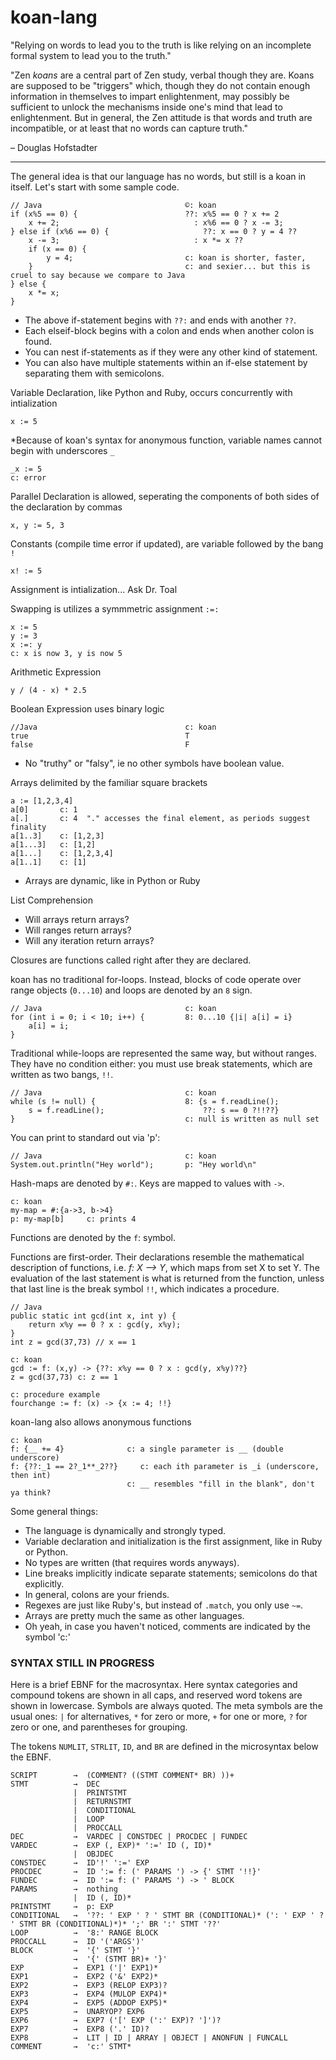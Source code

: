 koan-lang
=================

"Relying on words to lead you to the truth is like relying on an incomplete formal system to lead you to the truth."

"Zen *koans* are a central part of Zen study, verbal though they are. Koans are supposed to be "triggers" which, though they do not contain enough information in themselves to impart enlightenment, may possibly be sufficient to unlock the mechanisms inside one's mind that lead to enlightenment. But in general, the Zen attitude is that words and truth are incompatible, or at least that no words can capture truth." 

– Douglas Hofstadter

--------------------------------

The general idea is that our language has no words, but still is a koan in itself. Let's start with some sample code.

    // Java                                ©: koan
    if (x%5 == 0) {                        ??: x%5 == 0 ? x += 2
        x += 2;                              : x%6 == 0 ? x -= 3;
    } else if (x%6 == 0) {                     ??: x == 0 ? y = 4 ??
        x -= 3;                              : x *= x ??
        if (x == 0) {
            y = 4;                         c: koan is shorter, faster,
        }                                  c: and sexier... but this is cruel to say because we compare to Java
    } else {
        x *= x;
    }

* The above if-statement begins with `??:` and ends with another `??`.  
* Each elseif-block begins with a colon and ends when another colon is found.  
* You can nest if-statements as if they were any other kind of statement.
* You can also have multiple statements within an if-else statement by separating them with semicolons.

Variable Declaration, like Python and Ruby, occurs concurrently with intialization

    x := 5
    
*Because of koan's syntax for anonymous function, variable names cannot begin with underscores `_`

    _x := 5
    c: error

Parallel Declaration is allowed, seperating the components of both sides of the declaration by commas

    x, y := 5, 3
    
Constants (compile time error if updated), are variable followed by the bang `!`

    x! := 5
    
Assignment is intialization... Ask Dr. Toal    
    
Swapping is utilizes a symmmetric assignment `:=:`

    x := 5
    y := 3
    x :=: y
    c: x is now 3, y is now 5
    
Arithmetic Expression

    y / (4 - x) * 2.5
    
Boolean Expression uses binary logic 

    //Java                                 c: koan
    true                                   T
    false                                  F
    
* No "truthy" or "falsy", ie no other symbols have boolean value.

Arrays delimited by the familiar square brackets 

    a := [1,2,3,4]
    a[0]       c: 1
    a[.]       c: 4  "." accesses the final element, as periods suggest finality
    a[1..3]    c: [1,2,3]
    a[1...3]   c: [1,2]
    a[1...]    c: [1,2,3,4]
    a[1..1]    c: [1]
    
* Arrays are dynamic, like in Python or Ruby

List Comprehension

* Will arrays return arrays?
* Will ranges return arrays?
* Will any iteration return arrays?

Closures are functions called right after they are declared. 


koan has no traditional for-loops. Instead, blocks of code operate over range objects (`0...10`) and loops are denoted by an `8` sign.

    // Java                                c: koan
    for (int i = 0; i < 10; i++) {         8: 0...10 {|i| a[i] = i}
        a[i] = i; 
    }

Traditional while-loops are represented the same way, but without ranges.  They have no condition either: you must use break statements, which are written as two bangs, `!!`.

    // Java                                c: koan
    while (s != null) {                    8: {s = f.readLine();
        s = f.readLine();                      ??: s == 0 ?!!??}
    }                                      c: null is written as null set

You can print to standard out via 'p':

    // Java                                c: koan
    System.out.println("Hey world");       p: "Hey world\n"
    


Hash-maps are denoted by `#:`.  Keys are mapped to values with `->`.

    c: koan
    my-map = #:{a->3, b->4}
    p: my-map[b]     c: prints 4

Functions are denoted by the `f`: symbol.

Functions are first-order.  Their declarations resemble the mathematical description of functions, i.e. _f: X ⟶ Y_, which maps from set X to set Y. 
The evaluation of the last statement is what is returned from the function, unless that last line is the break symbol `!!`, which indicates a procedure.

    // Java
    public static int gcd(int x, int y) {
        return x%y == 0 ? x : gcd(y, x%y); 
    }
    int z = gcd(37,73) // x == 1
    
    c: koan
    gcd := f: (x,y) -> {??: x%y == 0 ? x : gcd(y, x%y)??}
    z = gcd(37,73) c: z == 1
    
    c: procedure example
    fourchange := f: (x) -> {x := 4; !!}
    

koan-lang also allows anonymous functions

    c: koan
    f: {__ += 4}              c: a single parameter is __ (double underscore) 
    f: {??:_1 == 2?_1**_2??}     c: each ith parameter is _i (underscore, then int)
                              c: __ resembles "fill in the blank", don't ya think?

Some general things:
* The language is dynamically and strongly typed.
* Variable declaration and initialization is the first assignment, like in Ruby or Python.
* No types are written (that requires words anyways).
* Line breaks implicitly indicate separate statements; semicolons do that explicitly.
* In general, colons are your friends.
* Regexes are just like Ruby's, but instead of `.match`, you only use `~=`.
* Arrays are pretty much the same as other languages.
* Oh yeah, in case you haven't noticed, comments are indicated by the symbol 'c:'


### SYNTAX  STILL IN PROGRESS

Here is a brief EBNF for the macrosyntax.  Here syntax categories and compound tokens are shown in all caps, and reserved word tokens are shown in lowercase.  Symbols are always quoted.  The meta symbols are the usual ones: `|` for alternatives, `*` for zero or more, `+` for one or more, `?` for zero or one, and parentheses for grouping.

The tokens `NUMLIT`, `STRLIT`, `ID`, and `BR` are defined in the microsyntax below the EBNF.

    SCRIPT        →  (COMMENT? ((STMT COMMENT* BR) ))+
    STMT          →  DEC 
                  |  PRINTSTMT
                  |  RETURNSTMT
                  |  CONDITIONAL
                  |  LOOP
                  |  PROCCALL
    DEC           →  VARDEC | CONSTDEC | PROCDEC | FUNDEC
    VARDEC        →  EXP (, EXP)* ':=' ID (, ID)* 
                  |  OBJDEC
    CONSTDEC      →  ID'!' ':=' EXP
    PROCDEC       →  ID ':= f: (' PARAMS ') -> {' STMT '!!}'
    FUNDEC        →  ID ':= f: (' PARAMS ') -> ' BLOCK
    PARAMS        →  nothing
                  |  ID (, ID)*
    PRINTSTMT     →  p: EXP
    CONDITIONAL   →  '??: ' EXP ' ? ' STMT BR (CONDITIONAL)* (': ' EXP ' ? ' STMT BR (CONDITIONAL)*)* ';' BR ':' STMT '??'
    LOOP          →  '8:' RANGE BLOCK
    PROCCALL      →  ID '('ARGS')'
    BLOCK         →  '{' STMT '}'
                  →  '{' (STMT BR)+ '}'
    EXP           →  EXP1 ('|' EXP1)*
    EXP1          →  EXP2 ('&' EXP2)*
    EXP2          →  EXP3 (RELOP EXP3)?
    EXP3          →  EXP4 (MULOP EXP4)*
    EXP4          →  EXP5 (ADDOP EXP5)*
    EXP5          →  UNARYOP? EXP6
    EXP6          →  EXP7 ('[' EXP (':' EXP)? ']')?
    EXP7          →  EXP8 ('.' ID)?
    EXP8          →  LIT | ID | ARRAY | OBJECT | ANONFUN | FUNCALL
    COMMENT       →  'c:' STMT*

